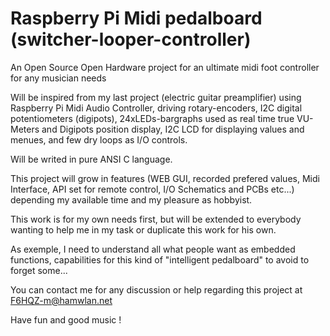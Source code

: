 # Raspberry Pi Midi pedalboard (switcher-looper-controller)

An Open Source Open Hardware project for an ultimate midi foot controller for any musician needs

Will be inspired from my last project (electric guitar preamplifier) using Raspberry Pi Midi Audio Controller, driving rotary-encoders, I2C digital potentiometers (digipots), 24xLEDs-bargraphs used as real time true VU-Meters and Digipots position display, I2C LCD for displaying values and menues, and few dry loops as I/O controls.

Will be writed in pure ANSI C language.

This project will grow in features (WEB GUI, recorded prefered values, Midi Interface, API set for remote control, I/O Schematics and PCBs etc...) depending my available time and my pleasure as hobbyist.

This work is for my own needs first, but will be extended to everybody wanting to help me in my task or duplicate this work for his own.

As exemple, I need to understand all what people want as embedded functions, capabilities for this kind of "intelligent pedalboard" to avoid to forget some...

You can contact me for any discussion or help regarding this project at F6HQZ-m@hamwlan.net

Have fun and good music !
